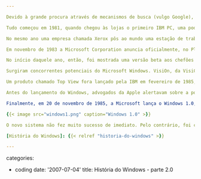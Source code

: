 ```yaml
---

Devido à grande procura através de mecanismos de busca (vulgo Google), estarei republicando esse artigo dividido em partes (até porque existem partes não acabadas), cada parte descrevendo um conceito geral do que representou cada versão do sistema operacional. Bem-vindos ao [História do Windows].

Tudo começou em 1981, quando chegou às lojas o primeiro IBM PC, uma poderosa máquina de 4.7 MHZ, 64 (KB!) de RAM e um drive de disquete de 160 KB. Já havia sido lançado em agosto o MS-DOS, sistema operacional encomendado pela IBM à empresa recém-criada por Paul Allen e Bill Gates, a Microsoft Corporation. O DOS foi baseado num sistema básico anterior produzido pela Seattle Computer Products.

No mesmo ano uma empresa chamada Xerox pôs ao mundo uma estação de trabalho gráfica chamada Star. Do Star vieram os conceitos de janelas, ícones, e o uso de um hardware apontador de tela chamado de mouse. De lá foram tiradas, portanto, as principais idéias que moldaram a criação dos futuros sistemas operacionais que revolucionaram o conceito de interação computador/usuário, como o LISA, da Apple -- que mais tarde também deu origem ao Macintosh -- e o sistema gráfico da Microsoft chamado Windows.

Em novembro de 1983 a Microsoft Corporation anuncia oficialmente, no Plaza Hotel em Nova York, o Microsoft Windows, a próxima geração de sistemas operacionais que irá ter uma interface gráfica para o usuário (GUI) e ambiente multitarefa. É possível que o nome original do sistema tivesse sido Interface Manager se um dos gênios do departamento de marketing da Microsoft, Rowland Hanson, não tivesse convencido o fundador da empresa, Bill Gates, que Windows seria um nome melhor por ser mais intuitivo. A promessa inicial dizia que o sistema iria ser lançado em abril do próximo ano.

No início daquele ano, então, foi mostrada uma versão beta aos chefões da IBM, que não se mostraram muito entusiamados. Na verdade, a criadora do Personal Computer estava trabalhando num novo projeto que substituiria o sistema original da Microsoft, o MS-DOS.

Surgiram concorrentes potenciais do Microsoft Windows. VisiOn, da VisiCorp, foi a primeira GUI oficial lançada para PC. GEM (Graphical Environment Manager), lançada pela Digital Research no começo de 1983. No entanto ambos careciam do suporte de desenvolvedores para a plataforma. Ora, se ninguém quer fazer programas para um sistema, quem vai querer comprá-lo?

Um produto chamado Top View fora lançado pela IBM em fevereiro de 1985, baseado em DOS com um gerenciador multitarefa, mas sem uma GUI. Era lento e precisava de muita memória. Acabou sendo descontinuado dois anos depois e nunca chegou a ter uma interface gráfica.

Antes do lançamento do Windows, advogados da Apple alertavam sobre a possibilidade do sistema infringir os direitos e patentes que a empresa tinha sobre as características da sua interface gráfica, a LISA (janelas com barra de título, menus drop-downs, suporte a mouse, etc). Daí o fundador da Microsoft, Bill Gates, teve a idéia brilhante de firmar um contrato de licença com a Apple, dando-lhe o direito de incluir em todas as futuras versões do Windows e programas os conceitos de GUI adquiridos pelo sistema gráfico da Apple (isso antes do Windows ser lançado).

Finalmente, em 20 de novembro de 1985, a Microsoft lança o Windows 1.0, quase dois anos depois da promessa inicial. Foi vendido inicialmente por 100 USD. Continha em seu pacote: MS-DOS Executive, Calendar, Cardfile, Notepad, Terminal, Calculator, Clock, Reversi, Control Panel, PIF (Program Information File) Editor, Print Spooler, Clipboard, RAMDrive, Windows Write e Windows Paint.

{{< image src="windows1.png" caption="Windows 1.0" >}}

O novo sistema não fez muito sucesso de imediato. Pelo contrário, foi considerado lento e primitivo. Devido às limitações impostas pela Apple o sistema não pôde apresentar certas características como a sobreposição de janelas e a famosa lixeira (um conceito proprietário da Apple). Ficou cerca de dois anos boiando no mercado até que foi lançado um produto chamado Aldus PageMaker 1.0. PageMaker foi o primeiro programa WYSIWYG (What You Seee Is What You Get) para o PC. Tinha a grande novidade de juntar tipos e gráficos no mesmo documento. Depois de um ano, a Microsoft lança uma planilha de cálculos chamada Excel. Mais tarde outros produtos como Microsoft Word e Corel Draw ajudaram a aumentar a popularidade do Windows, embora esse ainda precisasse de muitas melhoras.

[História do Windows]: {{< relref "historia-do-windows" >}}

---
```

categories:
- coding
date: '2007-07-04'
title: História do Windows - parte 2.0
